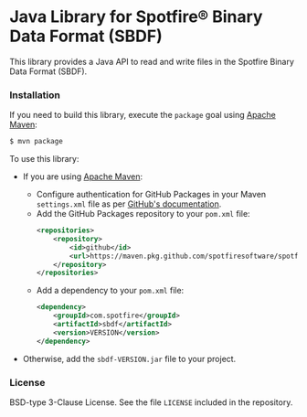 # Java Library for Spotfire® Binary Data Format (SBDF)

This library provides a Java API to read and write files in the Spotfire
Binary Data Format (SBDF).

### Installation

If you need to build this library, execute the `package` goal using
[Apache Maven](https://maven.apache.org):
```sh
$ mvn package
```

To use this library:

* If you are using [Apache Maven](https://maven.apache.org):
  * Configure authentication for GitHub Packages in your Maven `settings.xml` file as per [GitHub's documentation](https://docs.github.com/en/packages/working-with-a-github-packages-registry/working-with-the-apache-maven-registry#authenticating-to-github-packages).
  * Add the GitHub Packages repository to your `pom.xml` file:
    ```xml
    <repositories>
        <repository>
            <id>github</id>
            <url>https://maven.pkg.github.com/spotfiresoftware/spotfire-sbdf-java</url>
        </repository>
    </repositories>
    ```
  * Add a dependency to your `pom.xml` file:
    ```xml
    <dependency>
        <groupId>com.spotfire</groupId>
        <artifactId>sbdf</artifactId>
        <version>VERSION</version>
    </dependency>
    ```

* Otherwise, add the `sbdf-VERSION.jar` file to your project.

### License
BSD-type 3-Clause License.  See the file `LICENSE` included in the repository.
